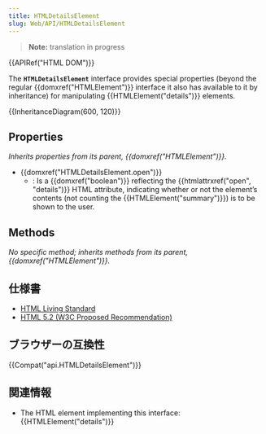 ```yaml
---
title: HTMLDetailsElement
slug: Web/API/HTMLDetailsElement
---
```


> **Note:** translation in progress

{{APIRef("HTML DOM")}}

The **`HTMLDetailsElement`** interface provides special properties (beyond the regular {{domxref("HTMLElement")}} interface it also has available to it by inheritance) for manipulating {{HTMLElement("details")}} elements.

{{InheritanceDiagram(600, 120)}}

## Properties

_Inherits properties from its parent, {{domxref("HTMLElement")}}._

- {{domxref("HTMLDetailsElement.open")}}
  - : Is a {{domxref("boolean")}} reflecting the {{htmlattrxref("open", "details")}} HTML attribute, indicating whether or not the element’s contents (not counting the {{HTMLElement("summary")}}) is to be shown to the user.

## Methods

_No specific method; inherits methods from its parent, {{domxref("HTMLElement")}}._

## 仕様書

- [HTML Living Standard](https://html.spec.whatwg.org/multipage/interactive-elements.html#htmldetailselement)
- [HTML 5.2 (W3C Proposed Recommendation)](https://www.w3.org/TR/html52/interactive-elements.html#htmldetailselement)

## ブラウザーの互換性

{{Compat("api.HTMLDetailsElement")}}

## 関連情報

- The HTML element implementing this interface: {{HTMLElement("details")}}
